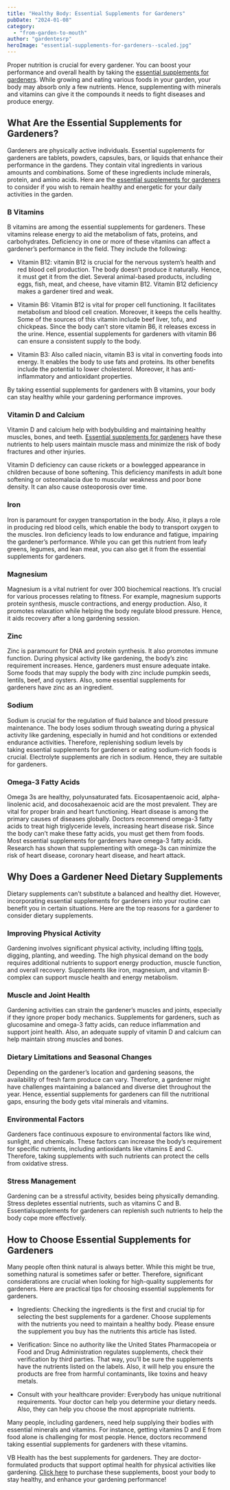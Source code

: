 ```yaml
---
title: "Healthy Body: Essential Supplements for Gardeners"
pubDate: "2024-01-08"
category: 
  - "from-garden-to-mouth"
author: "gardentesrp"
heroImage: "essential-supplements-for-gardeners--scaled.jpg"
---
```


Proper nutrition is crucial for every gardener. You can boost your performance and overall health by taking the [essential supplements for gardeners](http://vitaliboost.sjv.io/q4LO0g). While growing and eating various foods in your garden, your body may absorb only a few nutrients. Hence, supplementing with minerals and vitamins can give it the compounds it needs to fight diseases and produce energy.

## What Are the Essential Supplements for Gardeners?

Gardeners are physically active individuals. Essential supplements for gardeners are tablets, powders, capsules, bars, or liquids that enhance their performance in the gardens. They contain vital ingredients in various amounts and combinations. Some of these ingredients include minerals, protein, and amino acids. Here are the [essential supplements for gardeners](http://vitaliboost.sjv.io/q4LO0g) to consider if you wish to remain healthy and energetic for your daily activities in the garden.

### B Vitamins

B vitamins are among the essential supplements for gardeners. These vitamins release energy to aid the metabolism of fats, proteins, and carbohydrates. Deficiency in one or more of these vitamins can affect a gardener’s performance in the field. They include the following:

- Vitamin B12: vitamin B12 is crucial for the nervous system’s health and red blood cell production. The body doesn’t produce it naturally. Hence, it must get it from the diet. Several animal-based products, including eggs, fish, meat, and cheese, have vitamin B12. Vitamin B12 deficiency makes a gardener tired and weak.

- Vitamin B6: Vitamin B12 is vital for proper cell functioning. It facilitates metabolism and blood cell creation. Moreover, it keeps the cells healthy. Some of the sources of this vitamin include beef liver, tofu, and chickpeas. Since the body can’t store vitamin B6, it releases excess in the urine. Hence, essential supplements for gardeners with vitamin B6 can ensure a consistent supply to the body.   

- Vitamin B3: Also called niacin, vitamin B3 is vital in converting foods into energy. It enables the body to use fats and proteins. Its other benefits include the potential to lower cholesterol. Moreover, it has anti-inflammatory and antioxidant properties.

By taking essential supplements for gardeners with B vitamins, your body can stay healthy while your gardening performance improves.

### Vitamin D and Calcium

Vitamin D and calcium help with bodybuilding and maintaining healthy muscles, bones, and teeth. [Essential supplements for gardeners](http://vitaliboost.sjv.io/q4LO0g) have these nutrients to help users maintain muscle mass and minimize the risk of body fractures and other injuries.

Vitamin D deficiency can cause rickets or a bowlegged appearance in children because of bone softening. This deficiency manifests in adult bone softening or osteomalacia due to muscular weakness and poor bone density. It can also cause osteoporosis over time.

### Iron

Iron is paramount for oxygen transportation in the body. Also, it plays a role in producing red blood cells, which enable the body to transport oxygen to the muscles. Iron deficiency leads to low endurance and fatigue, impairing the gardener’s performance. While you can get this nutrient from leafy greens, legumes, and lean meat, you can also get it from the essential supplements for gardeners.

### Magnesium

Magnesium is a vital nutrient for over 300 biochemical reactions. It’s crucial for various processes relating to fitness. For example, magnesium supports protein synthesis, muscle contractions, and energy production. Also, it promotes relaxation while helping the body regulate blood pressure. Hence, it aids recovery after a long gardening session.

### Zinc

Zinc is paramount for DNA and protein synthesis. It also promotes immune function. During physical activity like gardening, the body’s zinc requirement increases. Hence, gardeners must ensure adequate intake. Some foods that may supply the body with zinc include pumpkin seeds, lentils, beef, and oysters. Also, some essential supplements for gardeners have zinc as an ingredient.

### Sodium

Sodium is crucial for the regulation of fluid balance and blood pressure maintenance. The body loses sodium through sweating during a physical activity like gardening, especially in humid and hot conditions or extended endurance activities. Therefore, replenishing sodium levels by taking essential supplements for gardeners or eating sodium-rich foods is crucial. Electrolyte supplements are rich in sodium. Hence, they are suitable for gardeners.

### Omega-3 Fatty Acids

Omega 3s are healthy, polyunsaturated fats. Eicosapentaenoic acid, alpha-linolenic acid, and docosahexaenoic acid are the most prevalent. They are vital for proper brain and heart functioning. Heart disease is among the primary causes of diseases globally. Doctors recommend omega-3 fatty acids to treat high triglyceride levels, increasing heart disease risk. Since the body can’t make these fatty acids, you must get them from foods. Most essential supplements for gardeners have omega-3 fatty acids. Research has shown that supplementing with omega-3s can minimize the risk of heart disease, coronary heart disease, and heart attack.

## Why Does a Gardener Need Dietary Supplements

Dietary supplements can’t substitute a balanced and healthy diet. However, incorporating essential supplements for gardeners into your routine can benefit you in certain situations. Here are the top reasons for a gardener to consider dietary supplements.

### Improving Physical Activity

Gardening involves significant physical activity, including lifting [tools](https://garden.gnmnetworks.com/50-must-have-gardening-tools-for-beginners/), digging, planting, and weeding. The high physical demand on the body requires additional nutrients to support energy production, muscle function, and overall recovery. Supplements like iron, magnesium, and vitamin B-complex can support muscle health and energy metabolism.

### Muscle and Joint Health

Gardening activities can strain the gardener’s muscles and joints, especially if they ignore proper body mechanics. Supplements for gardeners, such as glucosamine and omega-3 fatty acids, can reduce inflammation and support joint health. Also, an adequate supply of vitamin D and calcium can help maintain strong muscles and bones.

### Dietary Limitations and Seasonal Changes

Depending on the gardener’s location and gardening seasons, the availability of fresh farm produce can vary. Therefore, a gardener might have challenges maintaining a balanced and diverse diet throughout the year. Hence, essential supplements for gardeners can fill the nutritional gaps, ensuring the body gets vital minerals and vitamins.

### Environmental Factors

Gardeners face continuous exposure to environmental factors like wind, sunlight, and chemicals. These factors can increase the body’s requirement for specific nutrients, including antioxidants like vitamins E and C. Therefore, taking supplements with such nutrients can protect the cells from oxidative stress.

### Stress Management

Gardening can be a stressful activity, besides being physically demanding. Stress depletes essential nutrients, such as vitamins C and B. Essentialsupplements for gardeners can replenish such nutrients to help the body cope more effectively.

## How to Choose Essential Supplements for Gardeners

Many people often think natural is always better. While this might be true, something natural is sometimes safer or better. Therefore, significant considerations are crucial when looking for high-quality supplements for gardeners. Here are practical tips for choosing essential supplements for gardeners.

- Ingredients: Checking the ingredients is the first and crucial tip for selecting the best supplements for a gardener. Choose supplements with the nutrients you need to maintain a healthy body. Please ensure the supplement you buy has the nutrients this article has listed.

- Verification: Since no authority like the United States Pharmacopeia or Food and Drug Administration regulates supplements, check their verification by third parties. That way, you’ll be sure the supplements have the nutrients listed on the labels. Also, it will help you ensure the products are free from harmful contaminants, like toxins and heavy metals.

- Consult with your healthcare provider: Everybody has unique nutritional requirements. Your doctor can help you determine your dietary needs. Also, they can help you choose the most appropriate nutrients.

Many people, including gardeners, need help supplying their bodies with essential minerals and vitamins. For instance, getting vitamins D and E from food alone is challenging for most people. Hence, doctors recommend taking essential supplements for gardeners with these vitamins.

VB Health has the best supplements for gardeners. They are doctor-formulated products that support optimal health for physical activities like gardening. [Click here](http://vitaliboost.sjv.io/q4LO0g) to purchase these supplements, boost your body to stay healthy, and enhance your gardening performance!
